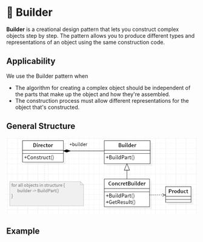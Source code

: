 # 👷 Builder

<b>Builder</b> is a creational design pattern that lets you construct complex objects step by step. The pattern allows you to produce different types and representations of an object using the same construction code.

## Applicability

We use the Builder pattern when

- The algorithm for creating a complex object should be independent of the
  parts that make up the object and how they're assembled.
- The construction process must allow different representations for the object
  that's constructed.

## General Structure

<p align="center">
  <img src="../../images/builder.png" width="700" />
</p>

## Example
